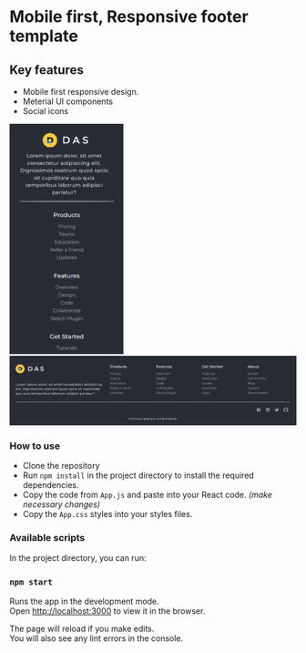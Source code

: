 # Mobile first, Responsive footer template

## Key features

- Mobile first responsive design.
- Meterial UI components
- Social icons

<img src='ss2.PNG' alt='mobile-view' style="width: 200px"/>
<img src='ss1.PNG' alt='desctop-view' style="width: 800px"/>

### How to use

- Clone the repository
- Run `npm install` in the project directory to install the required dependencies.
- Copy the code from `App.js` and paste into your React code. _(make necessary changes)_
- Copy the `App.css` styles into your styles files.

### Available scripts

In the project directory, you can run:

### `npm start`

Runs the app in the development mode.\
Open [http://localhost:3000](http://localhost:3000) to view it in the browser.

The page will reload if you make edits.\
You will also see any lint errors in the console.
